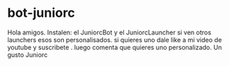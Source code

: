 # bot-juniorc
Hola amigos.
Instalen:
el JuniorcBot
y el JuniorcLauncher
si ven otros launchers esos son personalisados.
si quieres uno dale like a mi video de youtube y suscribete .
luego comenta que quieres uno personalizado.
Un gusto
Juniorc
